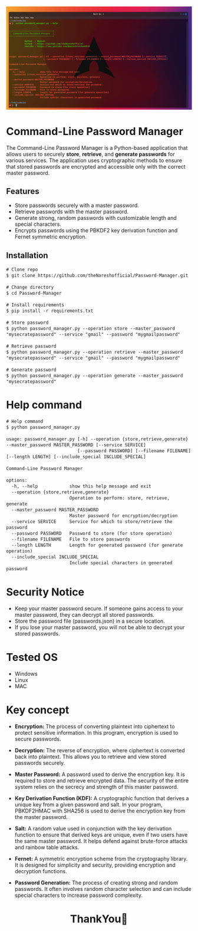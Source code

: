 
<p align="center">
            <img src="assests/password_manager.png" width="1000px">
</p>

# Command-Line Password Manager

The Command-Line Password Manager is a Python-based application that allows users to securely **store**, **retrieve**, and **generate passwords** for various services. The application uses cryptographic methods to ensure that stored passwords are encrypted and accessible only with the correct master password.

## Features

- Store passwords securely with a master password.
- Retrieve passwords with the master password.
- Generate strong, random passwords with customizable length and special characters.
- Encrypts passwords using the PBKDF2 key derivation function and Fernet symmetric encryption.

## Installation

```
# Clone repo
$ git clone https://github.com/theNareshofficial/Password-Manager.git

# Change directory
$ cd Password-Manager

# Install requirements
$ pip install -r requirements.txt

# Store password
$ python password_manager.py --operation store --master_password "mysecratepassword" --service "gmail" --password "mygmailpassword"

# Retrieve password
$ python password_manager.py --operation retrieve --master_password "mysecratepassword" --service "gmail" --password "mygmailpassword"

# Generate password
$ python password_manager.py --operation generate --master_password "mysecratepassword"
```


# Help command

```
# Help command
$ python password_manager.py

usage: password_manager.py [-h] --operation {store,retrieve,generate} --master_password MASTER_PASSWORD [--service SERVICE]
                           [--password PASSWORD] [--filename FILENAME] [--length LENGTH] [--include_special INCLUDE_SPECIAL]

Command-Line Password Manager

options:
  -h, --help            show this help message and exit
  --operation {store,retrieve,generate}
                        Operation to perform: store, retrieve, generate
  --master_password MASTER_PASSWORD
                        Master password for encryption/decryption
  --service SERVICE     Service for which to store/retrieve the password
  --password PASSWORD   Password to store (for store operation)
  --filename FILENAME   File to store passwords
  --length LENGTH       Length for generated password (for generate operation)
  --include_special INCLUDE_SPECIAL
                        Include special characters in generated password
```

# Security Notice

- Keep your master password secure. If someone gains access to your master password, they can decrypt all stored passwords.
- Store the password file (passwords.json) in a secure location.
- If you lose your master password, you will not be able to decrypt your stored passwords.

# Tested OS

- Windows
- Linux
- MAC

# Key concept

- **Encryption:** The process of converting plaintext into ciphertext to protect sensitive information. In this program, encryption is used to secure passwords.

- **Decryption:** The reverse of encryption, where ciphertext is converted back into plaintext. This allows you to retrieve and view stored passwords securely.

- **Master Password:** A password used to derive the encryption key. It is required to store and retrieve encrypted data. The security of the entire system relies on the secrecy and strength of this master password.

- **Key Derivation Function (KDF):** A cryptographic function that derives a unique key from a given password and salt. In your program, PBKDF2HMAC with SHA256 is used to derive the encryption key from the master password.

- **Salt:** A random value used in conjunction with the key derivation function to ensure that derived keys are unique, even if two users have the same master password. It helps defend against brute-force attacks and rainbow table attacks.

- **Fernet:** A symmetric encryption scheme from the cryptography library. It is designed for simplicity and security, providing encryption and decryption functions.

- **Password Generation:** The process of creating strong and random passwords. It often involves random character selection and can include special characters to increase password complexity.

<h1 align="center">ThankYou🎉</h1>